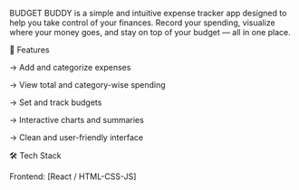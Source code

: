 BUDGET BUDDY is a simple and intuitive expense tracker app designed to help you take control of your finances. Record your spending, visualize where your money goes, and stay on top of your budget — all in one place.

🚀 Features

-> Add and categorize expenses

-> View total and category-wise spending

-> Set and track budgets

-> Interactive charts and summaries

-> Clean and user-friendly interface

🛠️ Tech Stack

Frontend: [React / HTML-CSS-JS]
